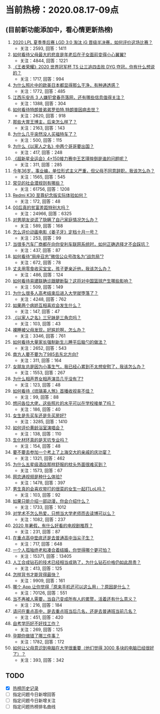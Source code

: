 # 当前热榜：2020.08.17-09点
## (目前新功能添加中，看心情更新热榜)
1. [2020 LPL 夏季季后赛 LGD 3:0 淘汰 iG 晋级半决赛，如何评价这场比赛？](https://www.zhihu.com/question/414665602)
    * 关注：2593, 回答：1411
2. [如何看待父母最大的悲哀是年老后在子女面前变得小心翼翼?](https://www.zhihu.com/question/407555459)
    * 关注：4844, 回答：1221
3. [《王者荣耀》2020 世界冠军杯 TS 让三追四击败 DYG 夺冠，你有什么想说的？](https://www.zhihu.com/question/413998723)
    * 关注：1717, 回答：994
4. [为什么照片中的欧美日本都显得那么干净，有种通透感？](https://www.zhihu.com/question/412834631)
    * 关注：1772, 回答：485
5. [江西乐安杀 3 人嫌犯曾春亮落网，还有哪些信息值得关注？](https://www.zhihu.com/question/414676863)
    * 关注：1388, 回答：304
6. [如何看待特朗普弟弟罗伯特.特朗普因病去世？](https://www.zhihu.com/question/414611718)
    * 关注：2620, 回答：918
7. [那些大胃王博主，后来怎么样了？](https://www.zhihu.com/question/322648729)
    * 关注：2163, 回答：143
8. [为什么几乎突然没人买福特车了？](https://www.zhihu.com/question/414046956)
    * 关注：500, 回答：115
9. [为什么《以家人之名》中两个哥哥要出国？](https://www.zhihu.com/question/414154904)
    * 关注：417, 回答：248
10. [《超新星全运会》4×150接力赛中王艺瑾摔倒是谁的问题呢？](https://www.zhihu.com/question/414708039)
    * 关注：311, 回答：285
11. [今年36岁，事业编，单位形式主义严重，但父母不同意辞职，我该怎么办？](https://www.zhihu.com/question/413647252)
    * 关注：1565, 回答：545
12. [常见的社会潜规则有哪些？](https://www.zhihu.com/question/19605307)
    * 关注：61756, 回答：1208
13. [Redmi K30 至尊纪念版实际体验如何？](https://www.zhihu.com/question/414281908)
    * 关注：172, 回答：48
14. [00后真的贫富差距特别大吗？](https://www.zhihu.com/question/373454214)
    * 关注：24966, 回答：6325
15. [对男朋友说谎了隐瞒了自己家庭情况怎么办？](https://www.zhihu.com/question/410329610)
    * 关注：589, 回答：168
16. [怎么评价动画电影《姜子牙》定档十月一号？](https://www.zhihu.com/question/414684188)
    * 关注：253, 回答：99
17. [当很多汽车厂商都在向你安利车联网系统时，如何正确选择才不会踩坑？](https://www.zhihu.com/question/413484089)
    * 关注：437, 回答：87
18. [如何看待“局座召忠”微信公众号改名为“战忽局”?](https://www.zhihu.com/question/414216189)
    * 关注：672, 回答：78
19. [丈夫用零食收买宝宝，孩子更亲近他，我该怎么办？](https://www.zhihu.com/question/414674615)
    * 关注：486, 回答：124
20. [如何看待易建联确诊跟腱断裂？这将对中国篮球产生哪些影响？](https://www.zhihu.com/question/414561918)
    * 关注：509, 回答：149
21. [为什么很多人高考结束后进入大学就堕落了？](https://www.zhihu.com/question/406359236)
    * 关注：4248, 回答：762
22. [如果两个病娇互相喜欢会发生什么？](https://www.zhihu.com/question/369968708)
    * 关注：147, 回答：47
23. [《以家人之名》三兄妹是三角恋吗？](https://www.zhihu.com/question/413429401)
    * 关注：103, 回答：43
24. [裸睡被父母发现，好尴尬啊，怎么办？](https://www.zhihu.com/question/387085671)
    * 关注：3346, 回答：761
25. [如何看待大量家长强制新生儿睡平后脑勺的做法？](https://www.zhihu.com/question/405286467)
    * 关注：2652, 回答：543
26. [南方人要不要为了985去东北方向?](https://www.zhihu.com/question/412386132)
    * 关注：311, 回答：164
27. [女朋友总是因为小事生气，我已经心累到不太想安慰了，我该怎么办？](https://www.zhihu.com/question/37761060)
    * 关注：1553, 回答：267
28. [为什么相声界女相声演员几乎没有了?](https://www.zhihu.com/question/413125216)
    * 关注：123, 回答：48
29. [如何看待《琉璃美人煞》首播收视率不佳？](https://www.zhihu.com/question/412626939)
    * 关注：99, 回答：88
30. [想问各位大佬，这些照片的水平可以在学校接单了吗？](https://www.zhihu.com/question/413344128)
    * 关注：186, 回答：40
31. [女生是先买车还是先买房好?](https://www.zhihu.com/question/393595158)
    * 关注：3285, 回答：1410
32. [如何评价黄龄浴室演唱会？](https://www.zhihu.com/question/414745649)
    * 关注：138, 回答：110
33. [生化材环真的是天坑专业吗？](https://www.zhihu.com/question/414525897)
    * 关注：154, 回答：48
34. [要不要去参加一个考上了上海交大的亲戚的庆功宴？](https://www.zhihu.com/question/412772639)
    * 关注：1321, 回答：462
35. [为什么五星级酒店那样舒服的枕头外面很难买到？](https://www.zhihu.com/question/19978603)
    * 关注：1573, 回答：67
36. [网恋通视频是种什么体验?](https://www.zhihu.com/question/375933951)
    * 关注：1478, 回答：397
37. [男生真的会喜欢带打的很菜的女生一起打LoL吗？](https://www.zhihu.com/question/412695093)
    * 关注：103, 回答：92
38. [如果只能介绍一部动漫，你会介绍什么？](https://www.zhihu.com/question/409216148)
    * 关注：1733, 回答：1012
39. [对学术不怎么热爱，只想当大学老师而去读博可以么？](https://www.zhihu.com/question/397721200)
    * 关注：1082, 回答：237
40. [2020 年暑假，有什么好看的电视剧推荐？](https://www.zhihu.com/question/411067245)
    * 关注：231, 回答：87
41. [在重点高中垫底还是去普通高中当尖子生？](https://www.zhihu.com/question/412806482)
    * 关注：717, 回答：648
42. [一个人孤独终老和凑合着结婚，你觉得哪个更可怕？](https://www.zhihu.com/question/403598646)
    * 关注：15371, 回答：13405
43. [人工合成钻石的技术已经相当成熟了，为什么钻石价格仍如此昂贵？](https://www.zhihu.com/question/45550515)
    * 关注：413, 回答：125
44. [怎样背书才能背得最快？](https://www.zhihu.com/question/20539701)
    * 关注：9909, 回答：161
45. [哪个 App 让你觉得「原来手机还可以这么用」？原因是什么？](https://www.zhihu.com/question/20747512)
    * 关注：70126, 回答：551
46. [当不再被人需要，当自己变成所有人的累赘，活着还有什么意义？](https://www.zhihu.com/question/413923196)
    * 关注：216, 回答：184
47. [请问在重点高中，是去重点班当后几名，还是去普通班当前几名？](https://www.zhihu.com/question/411955194)
    * 关注：451, 回答：420
48. [自考学历好不好找工作？](https://www.zhihu.com/question/395336162)
    * 关注：269, 回答：125
49. [孕期你做错了哪三件事？](https://www.zhihu.com/question/394789468)
    * 关注：1782, 回答：172
50. [如何让父母意识到电脑在大学很重要（他们觉得 3000 多块的电脑已经很好了）？](https://www.zhihu.com/question/406735468)
    * 关注：393, 回答：342
## TODO
* [x] [热榜历史记录](hot_history/AllHot.md)
* [ ] 指定问题今日新增回答
* [ ] 指定问题今日新增关注
* [ ] 指定问题热榜排名曲线
